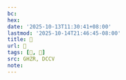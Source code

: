 ```yaml
---
bc:
hex:
date: '2025-10-13T11:30:41+08:00'
lastmod: '2025-10-14T21:46:45-08:00'
title: 󰦰
url: 󰦰
tags: [󰦵, 𥦊]
src: GHZR, DCCV
note:
---
```

